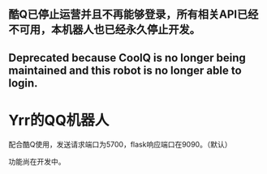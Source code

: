 ## 酷Q已停止运营并且不再能够登录，所有相关API已经不可用，本机器人也已经永久停止开发。

## Deprecated because CoolQ is no longer being maintained and this robot is no longer able to login.





# Yrr的QQ机器人

配合酷Q使用，发送请求端口为5700，flask响应端口在9090。（默认）

功能尚在开发中。